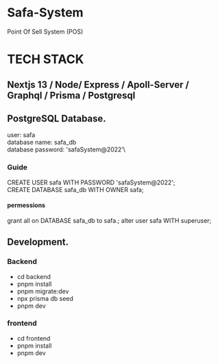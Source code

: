 # Safa-System
Point Of Sell System (POS)

# TECH STACK
## Nextjs 13 / Node/ Express / Apoll-Server / Graphql / Prisma / Postgresql

## PostgreSQL Database.
user: safa\
database name: safa_db\
database password: 'safaSystem@2022’\
### Guide
CREATE USER safa WITH PASSWORD 'safaSystem@2022';\
CREATE DATABASE safa_db WITH OWNER safa;

#### permessions
grant all on DATABASE safa_db to safa.;
alter user safa WITH superuser;

## Development.
### Backend 
* cd backend
* pnpm install
* pnpm migrate:dev
* npx prisma db seed
* pnpm dev

### frontend
* cd frontend
* pnpm install
* pnpm dev

